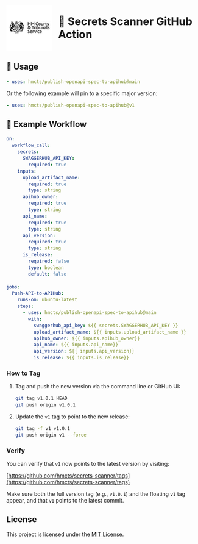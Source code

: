 <div style="display: flex; align-items: center; justify-content: left; gap: 1rem;">
  <img src="./assets/hmcts-logo.png" alt="HM Courts & Tribunals Service logo" width="120" />
  <h1 style="margin: 0;">🔐 Secrets Scanner GitHub Action</h1>
</div>

## 🚀 Usage

```yaml
- uses: hmcts/publish-openapi-spec-to-apihub@main
```
Or the following example will pin to a specific major version:
```yaml
- uses: hmcts/publish-openapi-spec-to-apihub@v1
```

## 📂 Example Workflow

```yaml
on:
  workflow_call:
    secrets:
      SWAGGERHUB_API_KEY:
        required: true
    inputs:
      upload_artifact_name:
        required: true
        type: string
      apihub_owner:
        required: true
        type: string
      api_name:
        required: true
        type: string
      api_version:
        required: true
        type: string
      is_release:
        required: false
        type: boolean
        default: false

jobs:
  Push-API-to-APIHub:
    runs-on: ubuntu-latest
    steps:
      - uses: hmcts/publish-openapi-spec-to-apihub@main
        with:
          swaggerhub_api_key: ${{ secrets.SWAGGERHUB_API_KEY }}
          upload_artifact_name: ${{ inputs.upload_artifact_name }}
          apihub_owner: ${{ inputs.apihub_owner}}
          api_name: ${{ inputs.api_name}}
          api_version: ${{ inputs.api_version}}
          is_release: ${{ inputs.is_release}}
```

### How to Tag

1. Tag and push the new version via the command line or GitHub UI:

   ```bash
   git tag v1.0.1 HEAD
   git push origin v1.0.1
   ```

2. Update the `v1` tag to point to the new release:

   ```bash
   git tag -f v1 v1.0.1
   git push origin v1 --force
   ```

### Verify

You can verify that `v1` now points to the latest version by visiting:

[https://github.com/hmcts/secrets-scanner/tags](https://github.com/hmcts/secrets-scanner/tags)

Make sure both the full version tag (e.g., `v1.0.1`) and the floating `v1` tag appear, and that `v1` points to the latest commit.


## License

This project is licensed under the [MIT License](LICENSE).
